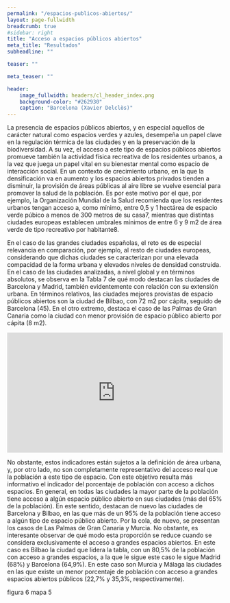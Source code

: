 ```yaml
---
permalink: "/espacios-publicos-abiertos/"
layout: page-fullwidth
breadcrumb: true
#sidebar: right
title: "Acceso a espacios públicos abiertos"
meta_title: "Resultados"
subheadline: ""

teaser: ""

meta_teaser: ""

header:
    image_fullwidth: headers/cl_header_index.png
    background-color: "#262930"
    caption: "Barcelona (Xavier Delclòs)"
---
```


La presencia de espacios públicos abiertos, y en especial aquellos de carácter natural como espacios verdes y azules, desempeña un papel clave en la 
regulación térmica de las ciudades y en la preservación de la biodiversidad. A su vez, el acceso a este tipo de espacios públicos abiertos promueve 
también la actividad física recreativa de los residentes urbanos, a la vez que juega un papel vital en su bienestar mental como espacio de interacción 
social. En un contexto de crecimiento urbano, en la que la densificación va en aumento y los espacios abiertos privados tienden a disminuir, 
la provisión de áreas públicas al aire libre se vuelve esencial para promover la salud de la población. Es por este motivo por el que, por ejemplo, 
la Organización Mundial de la Salud recomienda que los residentes urbanos tengan acceso a, como mínimo, entre 0,5 y 1 hectárea de espacio verde púbico 
a menos de 300 metros de su casa7, mientras que distintas ciudades europeas establecen umbrales mínimos de entre 6 y 9 m2 de área verde de tipo recreativo 
por habitante8.

En el caso de las grandes ciudades españolas, el reto es de especial relevancia en comparación, por ejemplo, al resto de ciudades europeas, considerando 
que dichas ciudades se caracterizan por una elevada compacidad de la forma urbana y elevados niveles de densidad construida. En el caso de las ciudades 
analizadas, a nivel global y en términos absolutos, se observa en la Tabla 7 de qué modo destacan las ciudades de Barcelona y Madrid, también evidentemente 
con relación con su extensión urbana. En términos relativos, las ciudades mejores provistas de espacio públicos abiertos son la ciudad de Bilbao, con 72 m2 
por cápita, seguido de Barcelona (45). En el otro extremo, destaca el caso de las Palmas de Gran Canaria como la ciudad con menor provisión de espacio 
público abierto por cápita (8 m2).

<center>
<!-- Taula 7 -->
<iframe src="https://gratet.github.io/ciudades-leonardo/tablas/tabla_7.htm" width="100%" height="280" frameborder="0"></iframe>
</center>

No obstante, estos indicadores están sujetos a la definición de área urbana, y, por otro lado, no son completamente representativo del acceso real que la 
población a este tipo de espacio. Con este objetivo resulta más informativo el indicador del porcentaje de población con acceso a dichos espacios. En general, 
en todas las ciudades la mayor parte de la población tiene acceso a algún espacio público abierto en sus ciudades (más del 65% de la población). En este 
sentido, destacan de nuevo las ciudades de Barcelona y Bilbao, en las que más de un 95% de la población tiene acceso a algún tipo de espacio público abierto. 
Por la cola, de nuevo, se presentan los casos de Las Palmas de Gran Canaria y Murcia. No obstante, es interesante observar de qué modo esta proporción se reduce 
cuando se considera exclusivamente el acceso a grandes espacios abiertos. En este caso es Bilbao la ciudad que lidera la tabla, con un 80,5% de la población 
con acceso a grandes espacios, a la que le sigue este caso le sigue Madrid (68%) y Barcelona (64,9%). En este caso son Murcia y Málaga las ciudades en las 
que existe un menor porcentaje de población con acceso a grandes espacios abiertos públicos (22,7% y 35,3%, respectivamente).


figura 6
mapa 5
